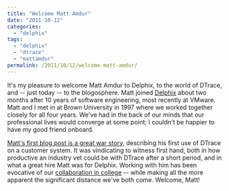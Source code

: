 ```yaml
---
title: "Welcome Matt Amdur"
date: "2011-10-12"
categories:
  - "delphix"
tags:
  - "delphix"
  - "dtrace"
  - "mattamdur"
permalink: /2011/10/12/welcome-matt-amdur/
---
```


It's my pleasure to welcome Matt Amdur to Delphix, to the world of DTrace, and -- just today -- to the blogosphere. Matt joined [Delphix](http://www.delphix.com/) about two months after 10 years of software engineering, most recently at VMware. Matt and I met in at Brown University in 1997 where we worked together closely for all four years. We've had in the back of our minds that our professional lives would converge at some point; I couldn't be happier to have my good friend onboard.

[Matt's first blog post is a great war story](http://blog.delphix.com/mba/2011/customer-problems/), describing his first use of DTrace on a customer system. It was vindicating to witness first hand, both in how productive an industry vet could be with DTrace after a short period, and in what a great hire Matt was for Delphix. Working with him has been evocative of our [collaboration in college](http://www.cs.brown.edu/~ahl/) -- while making all the more apparent the significant distance we've both come. Welcome, Matt!
